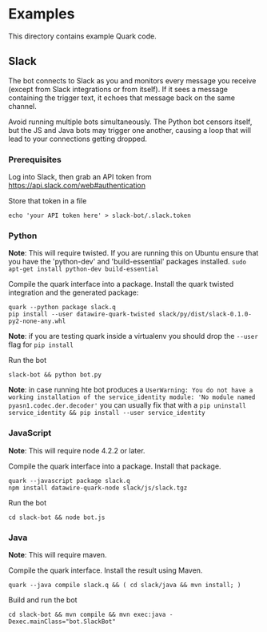 # Examples

This directory contains example Quark code.


## Slack

The bot connects to Slack as you and monitors every message you receive (except from Slack integrations or from itself). If it sees a message containing the trigger text, it echoes that message back on the same channel.

Avoid running multiple bots simultaneously. The Python bot censors itself, but the JS and Java bots may trigger one another, causing a loop that will lead to your connections getting dropped.


### Prerequisites

Log into Slack, then grab an API token from https://api.slack.com/web#authentication

Store that token in a file

    echo 'your API token here' > slack-bot/.slack.token


### Python

**Note**: This will require twisted. If you are running this on Ubuntu ensure that you have the 'python-dev' and 'build-essential' packages installed. ``sudo apt-get install python-dev build-essential``

Compile the quark interface into a package. Install the quark twisted
integration and the generated package:

    quark --python package slack.q
    pip install --user datawire-quark-twisted slack/py/dist/slack-0.1.0-py2-none-any.whl

**Note**: if you are testing quark inside a virtualenv you should drop the `--user` flag for `pip install`

Run the bot

    slack-bot && python bot.py

**Note**: in case running hte bot produces a `UserWarning: You do not have a working installation of the service_identity module: 'No module named pyasn1.codec.der.decoder'` you can usually fix that with a `pip uninstall service_identity && pip install --user service_identity`

### JavaScript

**Note**: This will require node 4.2.2 or later.

Compile the quark interface into a package. Install that package.

    quark --javascript package slack.q
    npm install datawire-quark-node slack/js/slack.tgz

Run the bot

    cd slack-bot && node bot.js


### Java

**Note**: This will require maven.

Compile the quark interface. Install the result using Maven.

    quark --java compile slack.q && ( cd slack/java && mvn install; )


Build and run the bot

    cd slack-bot && mvn compile && mvn exec:java -Dexec.mainClass="bot.SlackBot"
